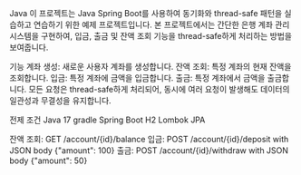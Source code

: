 Java
이 프로젝트는 Java Spring Boot를 사용하여 동기화와 thread-safe 패턴을 실습하고 연습하기 위한 예제 프로젝트입니다. 본 프로젝트에서는 간단한 은행 계좌 관리 시스템을 구현하여, 입금, 출금 및 잔액 조회 기능을 thread-safe하게 처리하는 방법을 보여줍니다.

기능
계좌 생성: 새로운 사용자 계좌를 생성합니다.
잔액 조회: 특정 계좌의 현재 잔액을 조회합니다.
입금: 특정 계좌에 금액을 입금합니다.
출금: 특정 계좌에서 금액을 출금합니다.
모든 요청은 thread-safe하게 처리되어, 동시에 여러 요청이 발생해도 데이터의 일관성과 무결성을 유지합니다.

전제 조건
Java 17
gradle
Spring Boot
H2
Lombok
JPA

잔액 조회: GET /account/{id}/balance
입금: POST /account/{id}/deposit with JSON body {"amount": 100}
출금: POST /account/{id}/withdraw with JSON body {"amount": 50}
